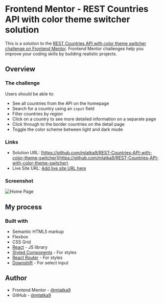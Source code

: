 # Frontend Mentor - REST Countries API with color theme switcher solution

This is a solution to the [REST Countries API with color theme switcher challenge on Frontend Mentor](https://www.frontendmentor.io/challenges/rest-countries-api-with-color-theme-switcher-5cacc469fec04111f7b848ca). Frontend Mentor challenges help you improve your coding skills by building realistic projects. 

## Overview

### The challenge

Users should be able to:

- See all countries from the API on the homepage
- Search for a country using an `input` field
- Filter countries by region
- Click on a country to see more detailed information on a separate page
- Click through to the border countries on the detail page
- Toggle the color scheme between light and dark mode

### Links

- Solution URL: [https://github.com/mlatka9/REST-Countries-API-with-color-theme-switcher](https://github.com/mlatka9/REST-Countries-API-with-color-theme-switcher)
- Live Site URL: [Add live site URL here](https://your-live-site-url.com)

### Screenshot

![Home Page](https://user-images.githubusercontent.com/72691985/143434896-96c2ecaf-d4d5-4648-a78d-cd66a0bee0b2.png)


## My process

### Built with

- Semantic HTML5 markup
- Flexbox
- CSS Grid
- [React](https://reactjs.org/) - JS library
- [Styled Components](https://styled-components.com/) - For styles
- [React Router](https://reactrouter.com/) - For styles
- [Downshift](https://www.downshift-js.com/) - For select input

## Author

- Frontend Mentor - [@mlatka9](https://www.frontendmentor.io/profile/mlatka9)
- GitHub - [@mlatka9](https://github.com/mlatka9)
